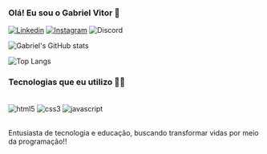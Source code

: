 ### Olá! Eu sou o Gabriel Vitor 👋

[![Linkedin](https://img.shields.io/badge/LinkedIn-0077B5?style=for-the-badge&logo=linkedin&logoColor=white)](https://www.linkedin.com/in/gabriel-vitor-cabral-86041423b/)
[![Instagram](https://img.shields.io/badge/Instagram-E4405F?style=for-the-badge&logo=instagram&logoColor=white)](https://www.instagram.com/hayai.fr/)
![Discord](https://img.shields.io/badge/@bielfast-7289DA?style=for-the-badge&logo=discord&logoColor=white)

![Gabriel's GitHub stats](https://github-readme-stats.vercel.app/api?username=gabrielvtvt&show_icons=true&theme=dark)

![Top Langs](https://github-readme-stats.vercel.app/api/top-langs/?username=gabrielvtvt&langs_count=8)


### Tecnologias que eu utilizo 👨‍💻

<div style="display: inline_block"><br/>
    <img align="center" alt="html5" src="https://img.shields.io/badge/HTML5-E34F26?style=for-the-badge&logo=html5&logoColor=white"> 
    <img align="center" alt="css3" src="https://img.shields.io/badge/CSS3-1572B6?style=for-the-badge&logo=css3&logoColor=white"> 
    <img align="center" alt="javascript" src="https://img.shields.io/badge/JavaScript-F7DF1E?style=for-the-badge&logo=javascript&logoColor=black"> 
</div><br/>

Entusiasta de tecnologia e educação, buscando transformar vidas por meio da programação!!
